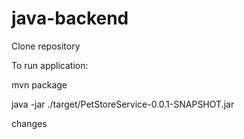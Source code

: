 # java-backend

Clone repository

To run application:

mvn package

java -jar ./target/PetStoreService-0.0.1-SNAPSHOT.jar

changes
